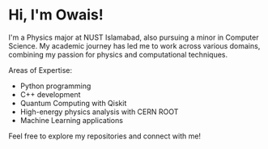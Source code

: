 # Hi, I'm Owais!
I'm a Physics major at NUST Islamabad, also pursuing a minor in Computer Science. My academic journey has led me to work across various domains, combining my passion for physics and computational techniques.

Areas of Expertise:

- Python programming
- C++ development
- Quantum Computing with Qiskit
- High-energy physics analysis with CERN ROOT
- Machine Learning applications
  
Feel free to explore my repositories and connect with me!
  

<!---
Owais-Faiz/Owais-Faiz is a ✨ special ✨ repository because its `README.md` (this file) appears on your GitHub profile.
You can click the Preview link to take a look at your changes.
--->
